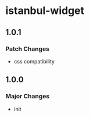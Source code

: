 # istanbul-widget

## 1.0.1

### Patch Changes

- css compatibility

## 1.0.0

### Major Changes

- init
